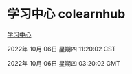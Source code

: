 # 学习中心 colearnhub
[学习中心](http://27.19.32.34:56308/colearnhub/)

2022年 10月 06日 星期四 11:20:02 CST

2022年 10月 06日 星期四 03:20:02 GMT
